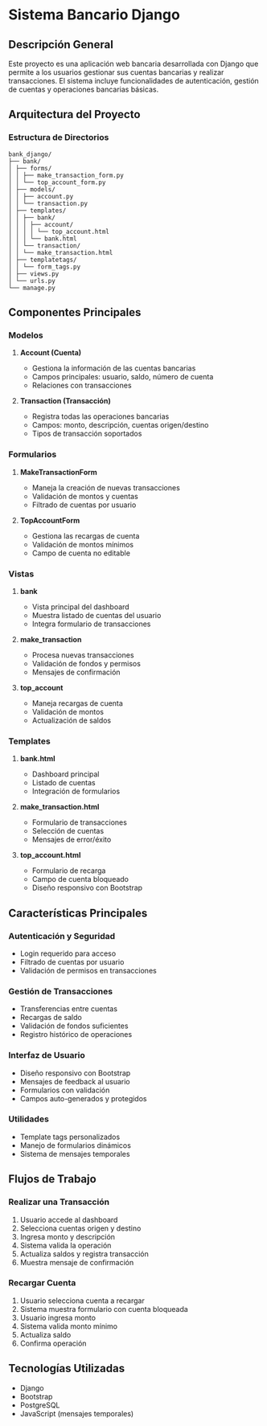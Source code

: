# Sistema Bancario Django

## Descripción General
Este proyecto es una aplicación web bancaria desarrollada con Django que permite a los usuarios gestionar sus cuentas bancarias y realizar transacciones. El sistema incluye funcionalidades de autenticación, gestión de cuentas y operaciones bancarias básicas.

## Arquitectura del Proyecto

### Estructura de Directorios
```
bank_django/
├── bank/
│ ├── forms/
│ │ ├── make_transaction_form.py
│ │ └── top_account_form.py
│ ├── models/
│ │ ├── account.py
│ │ └── transaction.py
│ ├── templates/
│ │ ├── bank/
│ │ │ ├── account/
│ │ │ │ └── top_account.html
│ │ │ └── bank.html
│ │ └── transaction/
│ │ └── make_transaction.html
│ ├── templatetags/
│ │ └── form_tags.py
│ ├── views.py
│ └── urls.py
└── manage.py
```

## Componentes Principales

### Modelos
1. **Account (Cuenta)**
   - Gestiona la información de las cuentas bancarias
   - Campos principales: usuario, saldo, número de cuenta
   - Relaciones con transacciones

2. **Transaction (Transacción)**
   - Registra todas las operaciones bancarias
   - Campos: monto, descripción, cuentas origen/destino
   - Tipos de transacción soportados

### Formularios
1. **MakeTransactionForm**
   - Maneja la creación de nuevas transacciones
   - Validación de montos y cuentas
   - Filtrado de cuentas por usuario

2. **TopAccountForm**
   - Gestiona las recargas de cuenta
   - Validación de montos mínimos
   - Campo de cuenta no editable

### Vistas
1. **bank**
   - Vista principal del dashboard
   - Muestra listado de cuentas del usuario
   - Integra formulario de transacciones

2. **make_transaction**
   - Procesa nuevas transacciones
   - Validación de fondos y permisos
   - Mensajes de confirmación

3. **top_account**
   - Maneja recargas de cuenta
   - Validación de montos
   - Actualización de saldos

### Templates
1. **bank.html**
   - Dashboard principal
   - Listado de cuentas
   - Integración de formularios

2. **make_transaction.html**
   - Formulario de transacciones
   - Selección de cuentas
   - Mensajes de error/éxito

3. **top_account.html**
   - Formulario de recarga
   - Campo de cuenta bloqueado
   - Diseño responsivo con Bootstrap

## Características Principales

### Autenticación y Seguridad
- Login requerido para acceso
- Filtrado de cuentas por usuario
- Validación de permisos en transacciones

### Gestión de Transacciones
- Transferencias entre cuentas
- Recargas de saldo
- Validación de fondos suficientes
- Registro histórico de operaciones

### Interfaz de Usuario
- Diseño responsivo con Bootstrap
- Mensajes de feedback al usuario
- Formularios con validación
- Campos auto-generados y protegidos

### Utilidades
- Template tags personalizados
- Manejo de formularios dinámicos
- Sistema de mensajes temporales

## Flujos de Trabajo

### Realizar una Transacción
1. Usuario accede al dashboard
2. Selecciona cuentas origen y destino
3. Ingresa monto y descripción
4. Sistema valida la operación
5. Actualiza saldos y registra transacción
6. Muestra mensaje de confirmación

### Recargar Cuenta
1. Usuario selecciona cuenta a recargar
2. Sistema muestra formulario con cuenta bloqueada
3. Usuario ingresa monto
4. Sistema valida monto mínimo
5. Actualiza saldo
6. Confirma operación

## Tecnologías Utilizadas
- Django
- Bootstrap
- PostgreSQL
- JavaScript (mensajes temporales)
